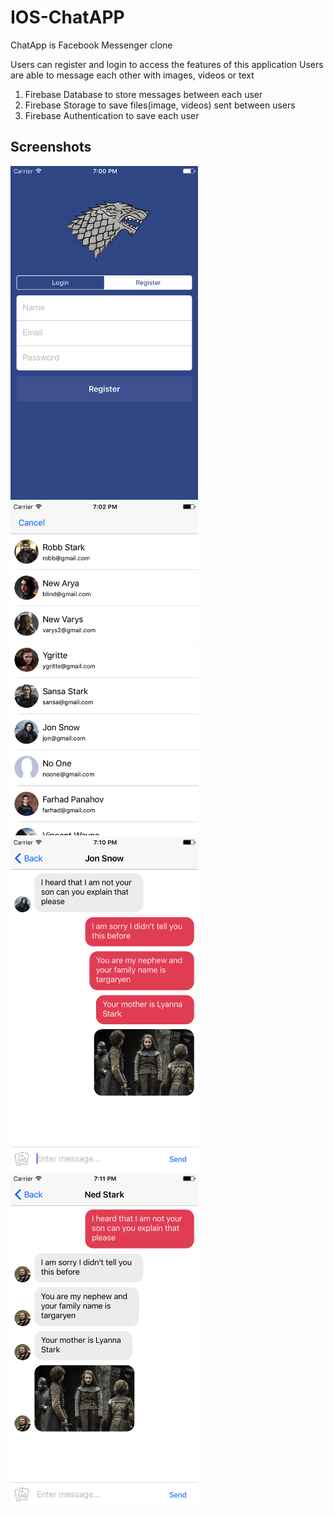 # IOS-ChatAPP

ChatApp is Facebook Messenger clone

Users can register and login to access the features of this application
Users are able to message each other with images, videos or text

1. Firebase Database to store messages between each user
2. Firebase Storage to save files(image, videos) sent between users
3. Firebase Authentication to save each user

Screenshots
-----------

<img src="screenshots/1.png" width="300"> <img src="screenshots/2.png" width="300"> 
<img src="screenshots/3.png" width="300"> <img src="screenshots/4.png" width="300">
